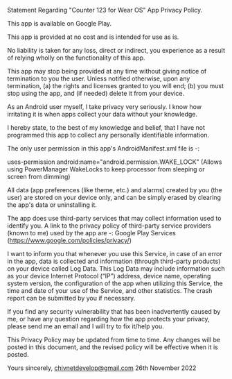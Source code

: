 
Statement Regarding "Counter 123 for Wear OS" App Privacy Policy.

This app is available on Google Play.

This app is provided at no cost and is intended for use as is.

No liability is taken for any loss, direct or indirect, you experience as a result of relying wholly on the functionality of this app.

This app may stop being provided at any time without giving notice of termination to you the user. Unless notified otherwise, upon any termination, (a) the rights and licenses granted to you will end; (b) you must stop using the app, and (if needed) delete it from your device.

As an Android user myself, I take privacy very seriously. I know how irritating it is when apps collect your data without your knowledge.

I hereby state, to the best of my knowledge and belief, that I have not programmed this app to collect any personally identifiable information. 

The only user permission in this app's AndroidManifest.xml file is -:

uses-permission android:name="android.permission.WAKE_LOCK"
(Allows using PowerManager WakeLocks to keep processor from sleeping or screen from dimming)

All data (app preferences (like theme, etc.) and alarms) created by you (the user) are stored on your device only, and can be simply erased by clearing the app's data or uninstalling it.

The app does use third-party services that may collect information used to identify you. A link to the privacy policy of third-party service providers (known to me) used by the app are -:
Google Play Services (https://www.google.com/policies/privacy/)

I want to inform you that whenever you use this Service, in case of an error in the app, data is collected and information (through third-party products) on your device called Log Data. This Log Data may include information such as your device Internet Protocol (“IP”) address, device name, operating system version, the configuration of the app when utilizing this Service, the time and date of your use of the Service, and other statistics. The crash report can be submitted by you if necessary.

If you find any security vulnerability that has been inadvertently caused by me, or have any question regarding how the app protects your privacy, please send me an email and I will try to fix it/help you.

This Privacy Policy may be updated from time to time. Any changes will be posted in this document, and the revised policy will be effective when it is posted.


Yours sincerely,
chivnetdevelop@gmail.com
26th November 2022
